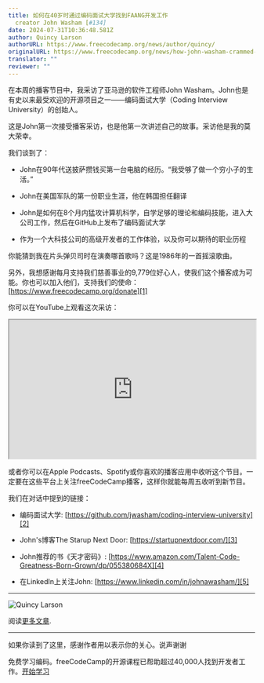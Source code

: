 ```yaml
---
title: 如何在40岁时通过编码面试大学找到FAANG开发工作
  creator John Washam [#134]
date: 2024-07-31T10:36:48.581Z
author: Quincy Larson
authorURL: https://www.freecodecamp.org/news/author/quincy/
originalURL: https://www.freecodecamp.org/news/how-john-washam-crammed-for-8-months-got-a-job-at-amazon-then-taught-1000s-of-other-devs-134/
translator: ""
reviewer: ""
---
```


在本周的播客节目中，我采访了亚马逊的软件工程师John Washam。John也是有史以来最受欢迎的开源项目之一——编码面试大学（Coding Interview University）的创始人。

<!-- more -->

这是John第一次接受播客采访，也是他第一次讲述自己的故事。采访他是我的莫大荣幸。

我们谈到了：

-   John在90年代送披萨攒钱买第一台电脑的经历。“我受够了做一个穷小子的生活。”
    
-   John在美国军队的第一份职业生涯，他在韩国担任翻译
    
-   John是如何在8个月内猛攻计算机科学，自学足够的理论和编码技能，进入大公司工作，然后在GitHub上发布了编码面试大学
    
-   作为一个大科技公司的高级开发者的工作体验，以及你可以期待的职业历程
    

你能猜到我在片头弹贝司时在演奏哪首歌吗？这是1986年的一首摇滚歌曲。

另外，我想感谢每月支持我们慈善事业的9,779位好心人，使我们这个播客成为可能。你也可以加入他们，支持我们的使命：[https://www.freecodecamp.org/donate][1]

你可以在YouTube上观看这次采访：

<iframe width="560" height="315" src="https://www.youtube.com/embed/B-QBZrkD06U" style="aspect-ratio: 16 / 9; width: 100%; height: auto;" title="YouTube视频播放器" allow="accelerometer; autoplay; clipboard-write; encrypted-media; gyroscope; picture-in-picture; web-share" referrerpolicy="strict-origin-when-cross-origin" allowfullscreen="" loading="lazy"></iframe>

或者你可以在Apple Podcasts、Spotify或你喜欢的播客应用中收听这个节目。一定要在这些平台上关注freeCodeCamp播客，这样你就能每周五收听到新节目。

我们在对话中提到的链接：

-   编码面试大学: [https://github.com/jwasham/coding-interview-university][2]
    
-   John's博客The Starup Next Door: [https://startupnextdoor.com/][3]
    
-   John推荐的书《天才密码》: [https://www.amazon.com/Talent-Code-Greatness-Born-Grown/dp/055380684X][4]
    
-   在LinkedIn上关注John: [https://www.linkedin.com/in/johnawasham/][5]
    

---

![Quincy Larson](https://cdn.hashnode.com/res/hashnode/image/upload/v1640878938509/PLqvxeH9g.jpeg)

阅读[更多文章][6].

---

如果你读到了这里，感谢作者用以表示你的关心。说声谢谢

免费学习编码。freeCodeCamp的开源课程已帮助超过40,000人找到开发者工作。[开始学习][7]

[1]: https://www.freecodecamp.org/donate
[2]: https://github.com/jwasham/coding-interview-university
[3]: https://startupnextdoor.com/
[4]: https://www.amazon.com/Talent-Code-Greatness-Born-Grown/dp/055380684X
[5]: https://www.linkedin.com/in/johnawasham/
[6]: /news/author/quincy/
[7]: https://www.freecodecamp.org/learn/


